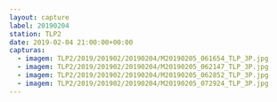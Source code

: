 ```yaml
---
layout: capture
label: 20190204
station: TLP2
date: 2019-02-04 21:00:00+00:00
capturas:
  - imagem: TLP2/2019/201902/20190204/M20190205_061654_TLP_3P.jpg
  - imagem: TLP2/2019/201902/20190204/M20190205_062147_TLP_3P.jpg
  - imagem: TLP2/2019/201902/20190204/M20190205_062852_TLP_3P.jpg
  - imagem: TLP2/2019/201902/20190204/M20190205_072924_TLP_3P.jpg
---
```

